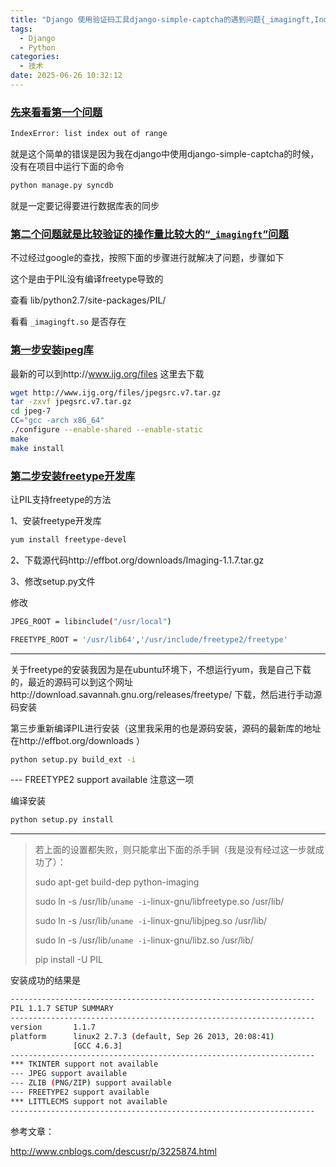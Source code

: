 ```yaml
---
title: "Django 使用验证码工具django-simple-captcha的遇到问题{_imagingft,IndexError: list index out of range}"
tags:
  - Django
  - Python
categories:
  - 技术
date: 2025-06-26 10:32:12
---
```


### [先来看看第一个问题](#1)

```bash
IndexError: list index out of range
```

就是这个简单的错误是因为我在django中使用django-simple-captcha的时候，没有在项目中运行下面的命令

```bash
python manage.py syncdb
```

就是一定要记得要进行数据库表的同步

### [第二个问题就是比较验证的操作量比较大的“`_imagingft`”问题](#2)

不过经过google的查找，按照下面的步骤进行就解决了问题，步骤如下

这个是由于PIL没有编译freetype导致的

查看 lib/python2.7/site-packages/PIL/

看看 `_imagingft.so` 是否存在

### [第一步安装ipeg库](#3)

最新的可以到http://www.ijg.org/files 这里去下载

```bash
wget http://www.ijg.org/files/jpegsrc.v7.tar.gz
tar -zxvf jpegsrc.v7.tar.gz
cd jpeg-7
CC="gcc -arch x86_64"
./configure --enable-shared --enable-static
make
make install
```

### [第二步安装freetype开发库](#4)

让PIL支持freetype的方法

1、安装freetype开发库

```bash
yum install freetype-devel
```

2、下载源代码http://effbot.org/downloads/Imaging-1.1.7.tar.gz

3、修改setup.py文件

修改

```bash
JPEG_ROOT = libinclude("/usr/local")

FREETYPE_ROOT = '/usr/lib64','/usr/include/freetype2/freetype'
```

---

关于freetype的安装我因为是在ubuntu环境下，不想运行yum，我是自己下载的，最近的源码可以到这个网址http://download.savannah.gnu.org/releases/freetype/ 下载，然后进行手动源码安装

第三步重新编译PIL进行安装（这里我采用的也是源码安装，源码的最新库的地址在http://effbot.org/downloads ）

```bash
python setup.py build_ext -i
```

--- FREETYPE2 support available  注意这一项

编译安装

```bash
python setup.py install
```

---

> 若上面的设置都失败，则只能拿出下面的杀手锏（我是没有经过这一步就成功了）：
>
> sudo apt-get build-dep python-imaging
>
> sudo ln -s /usr/lib/`uname -i`-linux-gnu/libfreetype.so /usr/lib/
>
> sudo ln -s /usr/lib/`uname -i`-linux-gnu/libjpeg.so /usr/lib/
>
> sudo ln -s /usr/lib/`uname -i`-linux-gnu/libz.so /usr/lib/
>
> pip install -U PIL

安装成功的结果是

```bash
--------------------------------------------------------------------
PIL 1.1.7 SETUP SUMMARY
--------------------------------------------------------------------
version       1.1.7
platform      linux2 2.7.3 (default, Sep 26 2013, 20:08:41)
              [GCC 4.6.3]
--------------------------------------------------------------------
*** TKINTER support not available
--- JPEG support available
--- ZLIB (PNG/ZIP) support available
--- FREETYPE2 support available
*** LITTLECMS support not available
--------------------------------------------------------------------
```

参考文章：

http://www.cnblogs.com/descusr/p/3225874.html


